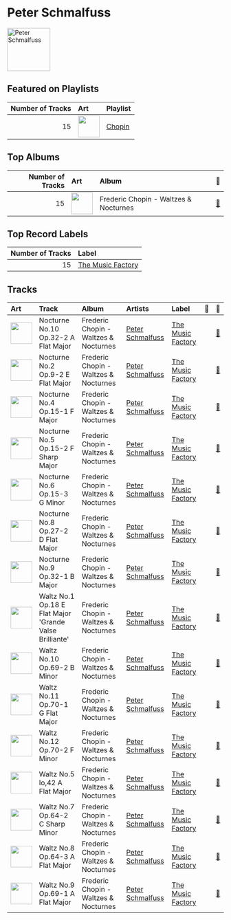 
# Peter Schmalfuss


<img src="https://i.scdn.co/image/ab67616d0000b27308fa17be7bd6194f38778767" alt="Peter Schmalfuss" width="100" />

## Featured on Playlists
|   Number of Tracks | Art                                                                                                                                                                                                                         | Playlist                         |
|-------------------:|:----------------------------------------------------------------------------------------------------------------------------------------------------------------------------------------------------------------------------|:---------------------------------|
|                 15 | <img src="https://mosaic.scdn.co/640/ab67616d0000b2734215d2bfa2e73ae057165347ab67616d0000b2738a9c1224da995cb33a8cb3d5ab67616d0000b273b5fcd6996bf050f9f9010d3aab67616d0000b273da673657374e88d973dad080" alt="" width="50" /> | [Chopin](../playlists/chopin.md) |
## Top Albums

|   Number of Tracks | Art                                                                                              | Album                                 | 🔗                                                          |
|-------------------:|:-------------------------------------------------------------------------------------------------|:--------------------------------------|:-----------------------------------------------------------|
|                 15 | <img src="https://i.scdn.co/image/ab67616d0000b2738a9c1224da995cb33a8cb3d5" alt="" width="50" /> | Frederic Chopin - Waltzes & Nocturnes | [🔗](https://open.spotify.com/album/3USjXpMk5Pga22AZua7vNT) |

## Top Record Labels

|   Number of Tracks | Label                                               |
|-------------------:|:----------------------------------------------------|
|                 15 | [The Music Factory](../labels/the_music_factory.md) |

## Tracks

| Art                                                                                              | Track                                                   | Album                                 | Artists                                 | Label                                               | 💚   | 🔗                                                          |
|:-------------------------------------------------------------------------------------------------|:--------------------------------------------------------|:--------------------------------------|:----------------------------------------|:----------------------------------------------------|:----|:-----------------------------------------------------------|
| <img src="https://i.scdn.co/image/ab67616d0000b2738a9c1224da995cb33a8cb3d5" alt="" width="50" /> | Nocturne No.10 Op.32-2 A Flat Major                     | Frederic Chopin - Waltzes & Nocturnes | [Peter Schmalfuss](peter_schmalfuss.md) | [The Music Factory](../labels/the_music_factory.md) |     | [🔗](https://open.spotify.com/track/6Hf9sYUs42lHz0Ng1CTD4L) |
| <img src="https://i.scdn.co/image/ab67616d0000b2738a9c1224da995cb33a8cb3d5" alt="" width="50" /> | Nocturne No.2 Op.9-2 E Flat Major                       | Frederic Chopin - Waltzes & Nocturnes | [Peter Schmalfuss](peter_schmalfuss.md) | [The Music Factory](../labels/the_music_factory.md) |     | [🔗](https://open.spotify.com/track/5ITEXDnVR3xGR1dc9VuNgS) |
| <img src="https://i.scdn.co/image/ab67616d0000b2738a9c1224da995cb33a8cb3d5" alt="" width="50" /> | Nocturne No.4 Op.15-1 F Major                           | Frederic Chopin - Waltzes & Nocturnes | [Peter Schmalfuss](peter_schmalfuss.md) | [The Music Factory](../labels/the_music_factory.md) |     | [🔗](https://open.spotify.com/track/4ggql3W9O7jImYJsnrK3hU) |
| <img src="https://i.scdn.co/image/ab67616d0000b2738a9c1224da995cb33a8cb3d5" alt="" width="50" /> | Nocturne No.5 Op.15-2 F Sharp Major                     | Frederic Chopin - Waltzes & Nocturnes | [Peter Schmalfuss](peter_schmalfuss.md) | [The Music Factory](../labels/the_music_factory.md) |     | [🔗](https://open.spotify.com/track/6DixyBlby49gNxQhq11WyB) |
| <img src="https://i.scdn.co/image/ab67616d0000b2738a9c1224da995cb33a8cb3d5" alt="" width="50" /> | Nocturne No.6 Op.15-3 G Minor                           | Frederic Chopin - Waltzes & Nocturnes | [Peter Schmalfuss](peter_schmalfuss.md) | [The Music Factory](../labels/the_music_factory.md) |     | [🔗](https://open.spotify.com/track/0v7cGRePuQcwJB2eRD4v6M) |
| <img src="https://i.scdn.co/image/ab67616d0000b2738a9c1224da995cb33a8cb3d5" alt="" width="50" /> | Nocturne No.8 Op.27-2 D Flat Major                      | Frederic Chopin - Waltzes & Nocturnes | [Peter Schmalfuss](peter_schmalfuss.md) | [The Music Factory](../labels/the_music_factory.md) |     | [🔗](https://open.spotify.com/track/3wcXvernilwBUMXjNXvCCX) |
| <img src="https://i.scdn.co/image/ab67616d0000b2738a9c1224da995cb33a8cb3d5" alt="" width="50" /> | Nocturne No.9 Op.32-1 B Major                           | Frederic Chopin - Waltzes & Nocturnes | [Peter Schmalfuss](peter_schmalfuss.md) | [The Music Factory](../labels/the_music_factory.md) |     | [🔗](https://open.spotify.com/track/4tLE5OmKKfscpa4mwcgi3M) |
| <img src="https://i.scdn.co/image/ab67616d0000b2738a9c1224da995cb33a8cb3d5" alt="" width="50" /> | Waltz No.1 Op.18 E Flat Major 'Grande Valse Brilliante' | Frederic Chopin - Waltzes & Nocturnes | [Peter Schmalfuss](peter_schmalfuss.md) | [The Music Factory](../labels/the_music_factory.md) |     | [🔗](https://open.spotify.com/track/6mFgifVHBLCyoW9GwVbxwh) |
| <img src="https://i.scdn.co/image/ab67616d0000b2738a9c1224da995cb33a8cb3d5" alt="" width="50" /> | Waltz No.10 Op.69-2 B Minor                             | Frederic Chopin - Waltzes & Nocturnes | [Peter Schmalfuss](peter_schmalfuss.md) | [The Music Factory](../labels/the_music_factory.md) |     | [🔗](https://open.spotify.com/track/0004INO1s16Z8VSdewvTak) |
| <img src="https://i.scdn.co/image/ab67616d0000b2738a9c1224da995cb33a8cb3d5" alt="" width="50" /> | Waltz No.11 Op.70-1 G Flat Major                        | Frederic Chopin - Waltzes & Nocturnes | [Peter Schmalfuss](peter_schmalfuss.md) | [The Music Factory](../labels/the_music_factory.md) |     | [🔗](https://open.spotify.com/track/0fUiDXdfFAtIM6MreWOGNZ) |
| <img src="https://i.scdn.co/image/ab67616d0000b2738a9c1224da995cb33a8cb3d5" alt="" width="50" /> | Waltz No.12 Op.70-2 F Minor                             | Frederic Chopin - Waltzes & Nocturnes | [Peter Schmalfuss](peter_schmalfuss.md) | [The Music Factory](../labels/the_music_factory.md) |     | [🔗](https://open.spotify.com/track/4Kei1F2OqjoKBp0288oZMI) |
| <img src="https://i.scdn.co/image/ab67616d0000b2738a9c1224da995cb33a8cb3d5" alt="" width="50" /> | Waltz No.5 Io,42 A Flat Major                           | Frederic Chopin - Waltzes & Nocturnes | [Peter Schmalfuss](peter_schmalfuss.md) | [The Music Factory](../labels/the_music_factory.md) |     | [🔗](https://open.spotify.com/track/4wT04gr0O8GjGNPjxSsX3p) |
| <img src="https://i.scdn.co/image/ab67616d0000b2738a9c1224da995cb33a8cb3d5" alt="" width="50" /> | Waltz No.7 Op.64-2 C Sharp Minor                        | Frederic Chopin - Waltzes & Nocturnes | [Peter Schmalfuss](peter_schmalfuss.md) | [The Music Factory](../labels/the_music_factory.md) |     | [🔗](https://open.spotify.com/track/308xGu3m1QL1x2EwL4cT34) |
| <img src="https://i.scdn.co/image/ab67616d0000b2738a9c1224da995cb33a8cb3d5" alt="" width="50" /> | Waltz No.8 Op.64-3 A Flat Major                         | Frederic Chopin - Waltzes & Nocturnes | [Peter Schmalfuss](peter_schmalfuss.md) | [The Music Factory](../labels/the_music_factory.md) |     | [🔗](https://open.spotify.com/track/0SoFXVOwHlD5TmKl2cpwBG) |
| <img src="https://i.scdn.co/image/ab67616d0000b2738a9c1224da995cb33a8cb3d5" alt="" width="50" /> | Waltz No.9 Op.69-1 A Flat Major                         | Frederic Chopin - Waltzes & Nocturnes | [Peter Schmalfuss](peter_schmalfuss.md) | [The Music Factory](../labels/the_music_factory.md) |     | [🔗](https://open.spotify.com/track/6pbMI2NXJaw75AjEqUO4UQ) |
